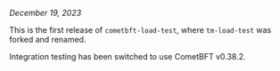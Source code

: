 *December 19, 2023*

This is the first release of `cometbft-load-test`, where `tm-load-test` was
forked and renamed.

Integration testing has been switched to use CometBFT v0.38.2.
